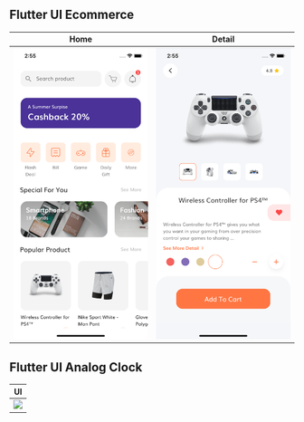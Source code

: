
## Flutter UI Ecommerce

| Home | Detail |
| --- | --- |
| <img src="images/flutter_ui_ecommerce_1.png" width="250"> | <img src="images/flutter_ui_ecommerce_2.png" width="250"> |

## Flutter UI Analog Clock
| UI |
| --- |
| <img src="images/clock.mp4" width="250"> | 